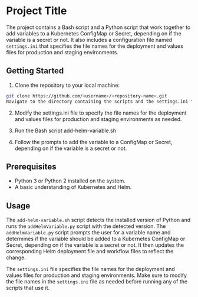# Project Title

The project contains a Bash script and a Python script that work together to add variables to a Kubernetes ConfigMap or Secret, depending on if the variable is a secret or not. It also includes a configuration file named `settings.ini` that specifies the file names for the deployment and values files for production and staging environments.

## Getting Started

1. Clone the repository to your local machine:

```bash
git clone https://github.com/<username>/<repository-name>.git
Navigate to the directory containing the scripts and the settings.ini file.
```

2. Modify the settings.ini file to specify the file names for the deployment and values files for production and staging environments as needed.


3. Run the Bash script add-helm-variable.sh

4. Follow the prompts to add the variable to a ConfigMap or Secret, depending on if the variable is a secret or not.

## Prerequisites
- Python 3 or Python 2 installed on the system.
- A basic understanding of Kubernetes and Helm.

## Usage

The `add-helm-variable.sh` script detects the installed version of Python and runs the `addHelmVariable.py` script with the detected version. The `addHelmVariable.py` script prompts the user for a variable name and determines if the variable should be added to a Kubernetes ConfigMap or Secret, depending on if the variable is a secret or not. It then updates the corresponding Helm deployment file and workflow files to reflect the change.

The `settings.ini` file specifies the file names for the deployment and values files for production and staging environments. Make sure to modify the file names in the `settings.ini` file as needed before running any of the scripts that use it.